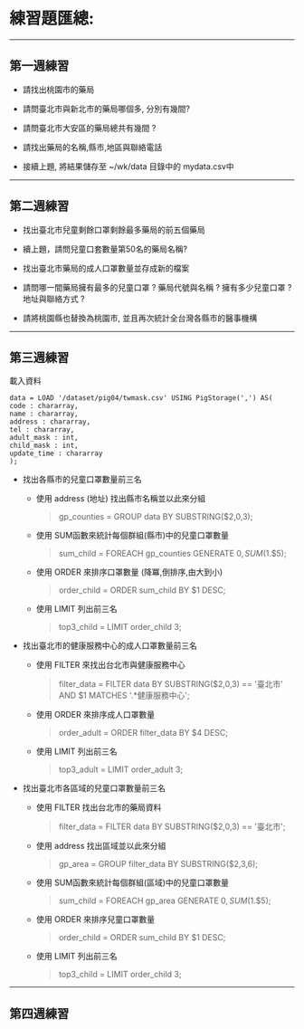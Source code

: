 
# 練習題匯總:

* * * 

## 第一週練習

- 請找出桃園市的藥局



- 請問臺北市與新北市的藥局哪個多, 分別有幾間?



- 請問臺北市大安區的藥局總共有幾間 ?



- 請找出藥局的名稱,縣市,地區與聯絡電話



- 接續上題, 將結果儲存至 ~/wk/data 目錄中的 mydata.csv中



* * * 

## 第二週練習

- 找出臺北市兒童剩餘口罩剩餘最多藥局的前五個藥局



- 續上題，請問兒童口套數量第50名的藥局名稱?



- 找出臺北市藥局的成人口罩數量並存成新的檔案



- 請問哪一間藥局擁有最多的兒童口罩 ? 藥局代號與名稱 ? 擁有多少兒童口罩 ? 地址與聯絡方式  ?



- 請將桃園縣也替換為桃園市, 並且再次統計全台灣各縣市的醫事機構



 * * *

## 第三週練習

載入資料
```
data = LOAD '/dataset/pig04/twmask.csv' USING PigStorage(',') AS(
code : chararray,
name : chararray,
address : chararray,
tel : chararray,
adult_mask : int,
child_mask : int,
update_time : chararray
);
```

- 找出各縣市的兒童口罩數量前三名

    - 使用 address (地址) 找出縣市名稱並以此來分組
      
      > gp_counties = GROUP data BY SUBSTRING($2,0,3);

    - 使用 SUM函數來統計每個群組(縣市)中的兒童口罩數量
      > sum_child = FOREACH gp_counties GENERATE $0,SUM($1.$5);

    - 使用 ORDER 來排序口罩數量 (降冪,倒排序,由大到小)
      > order_child = ORDER sum_child BY $1 DESC;

    - 使用 LIMIT 列出前三名
      > top3_child = LIMIT order_child 3;


- 找出臺北市的健康服務中心的成人口罩數量前三名

    - 使用 FILTER 來找出台北市與健康服務中心
      > filter_data = FILTER data BY SUBSTRING($2,0,3) == '臺北市' AND $1 MATCHES '.*健康服務中心';

    - 使用 ORDER 來排序成人口罩數量
      > order_adult = ORDER filter_data BY $4 DESC;

    - 使用 LIMIT 列出前三名
      > top3_adult = LIMIT order_adult 3;


- 找出臺北市各區域的兒童口罩數量前三名

    - 使用 FILTER 找出台北市的藥局資料
      > filter_data = FILTER data BY SUBSTRING($2,0,3) == '臺北市';

    - 使用 address 找出區域並以此來分組
      > gp_area = GROUP filter_data BY SUBSTRING($2,3,6);

    - 使用 SUM函數來統計每個群組(區域)中的兒童口罩數量
      > sum_child = FOREACH gp_area GENERATE $0,SUM($1.$5);

    - 使用 ORDER 來排序兒童口罩數量
      > order_child = ORDER sum_child BY $1 DESC;

    - 使用 LIMIT 列出前三名
      > top3_child = LIMIT order_child 3;

* * *

## 第四週練習



